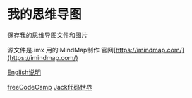 # 我的思维导图
保存我的思维导图文件和图片

源文件是.imx
用的iMindMap制作
官网[https://imindmap.com/](https://imindmap.com/)

[English说明](README.md)

[freeCodeCamp](pdf/freeCodeCamp.pdf)
[Jack代码世界](imgs/Jack代码世界.png)